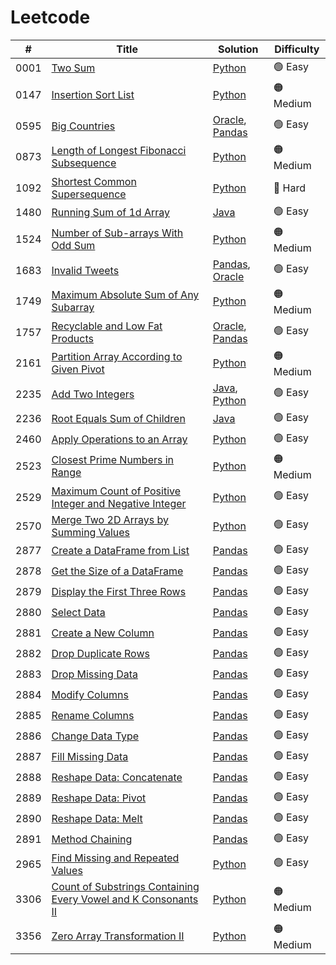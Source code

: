 # Leetcode

|#|Title|Solution|Difficulty|
|-|-----|--------|----------|
|0001|[Two Sum](https://leetcode.com/problems/two-sum/description/)|[Python](/submissions/0001-two-sum/solution.py)|🟢 Easy|
|0147|[Insertion Sort List](https://leetcode.com/problems/insertion-sort-list/description/)|[Python](/submissions/0147-insertion-sort-list/solution.py)|🟠 Medium|
|0595|[Big Countries](https://leetcode.com/problems/big-countries/)|[Oracle](/submissions/0595-big-countries/solution.sql), [Pandas](/submissions/0595-big-countries/solution.py)|🟢 Easy|
|0873|[Length of Longest Fibonacci Subsequence](https://leetcode.com/problems/length-of-longest-fibonacci-subsequence/description/)|[Python](/submissions/0873-length-of-longest-fibonacci-subsequence/solution.py)|🟠 Medium|
|1092|[Shortest Common Supersequence](https://leetcode.com/problems/shortest-common-supersequence/description/)|[Python](submissions/1092-shortest-common-supersequence/solution.py)|🔴 Hard|
|1480|[Running Sum of 1d Array](https://leetcode.com/problems/running-sum-of-1d-array/description/)|[Java](/submissions/1480-running-sum-of-1d-array/solution.java)|🟢 Easy|
|1524|[Number of Sub-arrays With Odd Sum](https://leetcode.com/problems/number-of-sub-arrays-with-odd-sum/description/)|[Python](/submissions/1524-number-of-sub-arrays-with-odd-sum/solution.py)|🟠 Medium|
|1683|[Invalid Tweets](https://leetcode.com/problems/invalid-tweets/description/)|[Pandas](/submissions/1683-invalid-tweets/solution.py), [Oracle](/submissions/1683-invalid-tweets/solution.sql)|🟢 Easy|
|1749|[Maximum Absolute Sum of Any Subarray](https://leetcode.com/problems/maximum-absolute-sum-of-any-subarray/description/)|[Python](/submissions/1749-maximum-absolute-sum-of-any-subarray/solution.py)|🟠 Medium|
|1757|[Recyclable and Low Fat Products](https://leetcode.com/problems/recyclable-and-low-fat-products/description/)|[Oracle](/submissions/1757-recyclable-and-low-fat-products/solution.sql), [Pandas](/submissions/1757-recyclable-and-low-fat-products/solution.py)|🟢 Easy|
|2161|[Partition Array According to Given Pivot](https://leetcode.com/problems/partition-array-according-to-given-pivot/description/)|[Python](/submissions/2161-partition-array-according-to-given-pivot/solution.py)|🟠 Medium|
|2235|[Add Two Integers](https://leetcode.com/problems/add-two-integers/)|[Java](/submissions/2235-add-two-integers/solution.java), [Python](/submissions/2235-add-two-integers/solution.py)|🟢 Easy|
|2236|[Root Equals Sum of Children](https://leetcode.com/problems/root-equals-sum-of-children/description/)|[Java](/submissions/2236-root-equals-sum-of-children/solution.java)|🟢 Easy|
|2460|[Apply Operations to an Array](https://leetcode.com/problems/apply-operations-to-an-array/description/)|[Python](/submissions/2460-apply-operations-to-an-array/solution.py)|🟢 Easy|
|2523|[Closest Prime Numbers in Range](https://leetcode.com/problems/closest-prime-numbers-in-range/description/)|[Python](/submissions/2523-closest-prime-numbers-in-range/solution.py)|🟠 Medium|
|2529|[Maximum Count of Positive Integer and Negative Integer](https://leetcode.com/problems/maximum-count-of-positive-integer-and-negative-integer/description/)|[Python](/submissions/2529-maximum-count-of-positive-integer-and-negative-integer/solution.py)|🟢 Easy|
|2570|[Merge Two 2D Arrays by Summing Values](https://leetcode.com/problems/merge-two-2d-arrays-by-summing-values/description/)|[Python](/submissions/2570-merge-two-2d-arrays-by-summing-values/solution.py)|🟢 Easy|
|2877|[Create a DataFrame from List](https://leetcode.com/problems/create-a-dataframe-from-list/description/)|[Pandas](/submissions/2877-create-a-dataframe-from-list/solution.py)|🟢 Easy|
|2878|[Get the Size of a DataFrame](https://leetcode.com/problems/get-the-size-of-a-dataframe/description/)|[Pandas](/submissions/2878-get-the-size-of-a-dataframe/solution.py)|🟢 Easy|
|2879|[Display the First Three Rows](https://leetcode.com/problems/display-the-first-three-rows/description/)|[Pandas](/submissions/2879-display-the-first-three-rows/solution.py)|🟢 Easy|
|2880|[Select Data](https://leetcode.com/problems/select-data/description/)|[Pandas](/submissions/2880-select-data/solution.py)|🟢 Easy|
|2881|[Create a New Column](https://leetcode.com/problems/create-a-new-column/description/)|[Pandas](/submissions/2881-create-a-new-column)|🟢 Easy|
|2882|[Drop Duplicate Rows](https://leetcode.com/problems/drop-duplicate-rows/description/)|[Pandas](/submissions/2882-drop-duplicate-rows/solution.py)|🟢 Easy|
|2883|[Drop Missing Data](https://leetcode.com/problems/drop-missing-data/description/)|[Pandas](/submissions/2883-drop-missing-data/solution.py)|🟢 Easy|
|2884|[Modify Columns](https://leetcode.com/problems/modify-columns/description/)|[Pandas](https://github.com/in27sung/LeetCode/blob/main/submissions/2884-modify-columns/solution.py)|🟢 Easy|
|2885|[Rename Columns](https://leetcode.com/problems/rename-columns/description/)|[Pandas](/submissions/2885-rename-columns/solution.py)|🟢 Easy|
|2886|[Change Data Type](https://leetcode.com/problems/change-data-type/description/)|[Pandas](/submissions/2886-change-data-type/solution.py)|🟢 Easy|
|2887|[Fill Missing Data](https://leetcode.com/problems/fill-missing-data/description/)|[Pandas](/submissions/2887-fill-missing-data)|🟢 Easy|
|2888|[Reshape Data: Concatenate](https://leetcode.com/problems/reshape-data-concatenate/description/)|[Pandas](/submissions/2888-reshape-data-concatenate/solution.py)|🟢 Easy|
|2889|[Reshape Data: Pivot](https://leetcode.com/problems/reshape-data-pivot/description/)|[Pandas](/submissions/2889-reshape-data-pivot/solution.py)|🟢 Easy|
|2890|[Reshape Data: Melt](https://leetcode.com/problems/reshape-data-melt/description/)|[Pandas](/submissions/2890-reshape-data-melt/solution.py)|🟢 Easy|
|2891|[Method Chaining](https://leetcode.com/problems/method-chaining/description/)|[Pandas](/submissions/2891-method-chaining/solution.py)|🟢 Easy|
|2965|[Find Missing and Repeated Values](https://leetcode.com/problems/find-missing-and-repeated-values/description/)|[Python](/submissions/2965-find-missing-and-repeated-values/solution.py)|🟢 Easy|
|3306|[Count of Substrings Containing Every Vowel and K Consonants II](https://leetcode.com/problems/count-of-substrings-containing-every-vowel-and-k-consonants-ii/description/)|[Python](/submissions/3306-count-of-substrings-containing-every-vowel-and-k-consonants-ii/solution.py)|🟠 Medium|
|3356|[Zero Array Transformation II](https://leetcode.com/problems/zero-array-transformation-ii/description/)|[Python](/submissions/3356-zero-array-transformation-ii/solution.py)|🟠 Medium|
